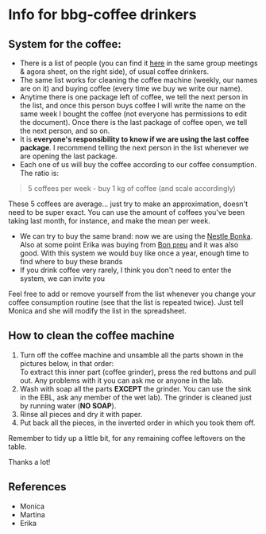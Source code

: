 # Info for bbg-coffee drinkers
## System for the coffee:
- There is a list of people (you can find it [here](https://docs.google.com/spreadsheets/d/1fA5wBTpkHbuZXG3J1i39s_XP5k__pzl_qwYGCRwjgvI/edit#gid=1753640121) in the same group meetings & agora sheet, on the right side), of usual coffee drinkers.
- The same list works for cleaning the coffee machine (weekly, our names are on it) and buying coffee (every time we buy we write our name).
- Anytime there is one package left of coffee, we tell the next person in the list, and once this person buys coffee I will write the name on the same week I bought the coffee (not everyone has permissions to edit the document). Once there is the last package of coffee open, we tell the next person, and so on.
- It is **everyone's responsibility to know if we are using the last coffee package**. I recommend telling the next person in the list whenever we are opening the last package.
- Each one of us will buy the coffee according to our coffee consumption. The ratio is:

>5 coffees per week - buy 1 kg of coffee (and scale accordingly) 

These 5 coffees are average... just try to make an approximation, doesn't need to be super exact. You can use the amount of coffees you've been taking last month, for instance, and make the mean per week.
- We can try to buy the same brand: now we are using the [Nestle Bonka](https://www.amazon.es/Bonka-428221-Caf%C3%A9-grano-Natural/dp/B00XA1QNAM/ref=asc_df_B00XA1QNAM/?tag=googshopes-21&linkCode=df0&hvadid=366311326534&hvpos=&hvnetw=g&hvrand=6258043893641885346&hvpone=&hvptwo=&hvqmt=&hvdev=c&hvdvcmdl=&hvlocint=&hvlocphy=1005424&hvtargid=pla-790606492934&th=1). Also at some point Erika was buying from [Bon preu](https://www.compraonline.bonpreuesclat.cat/products/83654/details) and it was also good. With this system we would buy like once a year, enough time to find where to buy these brands 
- If you drink coffee very rarely, I think you don't need to enter the system, we can invite you 

Feel free to add or remove yourself from the list whenever you change your coffee consumption routine (see that the list is repeated twice). Just tell Monica and she will modify the list in the spreadsheet.

## How to clean the coffee machine
1. Turn off the coffee machine and unsamble all the parts shown in the pictures below, in that order:\
   To extract this inner part (coffee grinder), press the red buttons and pull out. Any problems with it you can ask me or anyone in the lab.
2. Wash with soap all the parts **EXCEPT** the grinder. You can use the sink in the EBL, ask any member of the wet lab). The grinder is cleaned just by running water (**NO SOAP**).
3. Rinse all pieces and dry it with paper.
4. Put back all the pieces, in the inverted order in which you took them off.

Remember to tidy up a little bit, for any remaining coffee leftovers on the table.

Thanks a lot!

## References

- Monica
- Martina
- Erika

